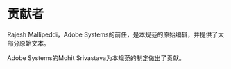 # 贡献者

Rajesh Mallipeddi，Adobe Systems的前任，是本规范的原始编辑，并提供了大部分原始文本。

Adobe Systems的Mohit Srivastava为本规范的制定做出了贡献。



